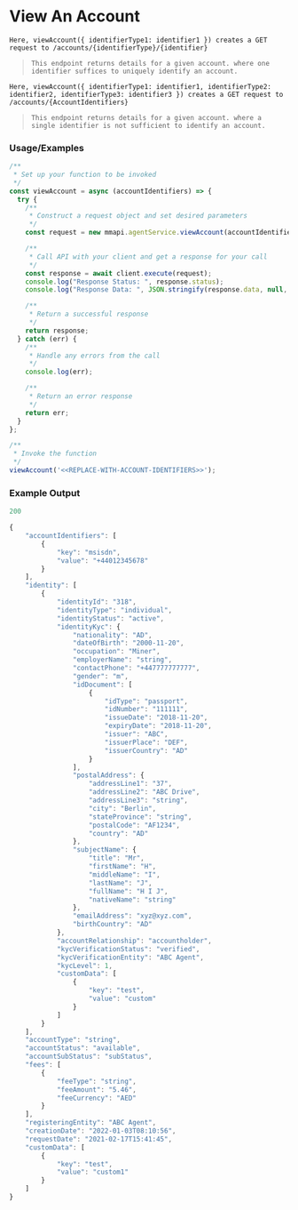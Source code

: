 # View An Account

`Here, viewAccount({ identifierType1: identifier1 }) creates a GET request to /accounts/{identifierType}/{identifier}`

> `This endpoint returns details for a given account. where one identifier suffices to uniquely identify an account.`

`Here, viewAccount({ identifierType1: identifier1, identifierType2: identifier2, identifierType3: identifier3 }) creates a GET request to /accounts/{AccountIdentifiers}`

> `This endpoint returns details for a given account. where a single identifier is not sufficient to identify an account.`

### Usage/Examples

```javascript
/**
 * Set up your function to be invoked
 */
const viewAccount = async (accountIdentifiers) => {
  try {
    /**
     * Construct a request object and set desired parameters
     */
    const request = new mmapi.agentService.viewAccount(accountIdentifiers);

    /**
     * Call API with your client and get a response for your call
     */
    const response = await client.execute(request);
    console.log("Response Status: ", response.status);
    console.log("Response Data: ", JSON.stringify(response.data, null, 4));

    /**
     * Return a successful response
     */
    return response;
  } catch (err) {
    /**
     * Handle any errors from the call
     */
    console.log(err);

    /**
     * Return an error response
     */
    return err;
  }
};

/**
 * Invoke the function
 */
viewAccount('<<REPLACE-WITH-ACCOUNT-IDENTIFIERS>>');
```

### Example Output

```javascript
200

{
    "accountIdentifiers": [
        {
            "key": "msisdn",
            "value": "+44012345678"
        }
    ],
    "identity": [
        {
            "identityId": "318",
            "identityType": "individual",
            "identityStatus": "active",
            "identityKyc": {
                "nationality": "AD",
                "dateOfBirth": "2000-11-20",
                "occupation": "Miner",
                "employerName": "string",
                "contactPhone": "+447777777777",
                "gender": "m",
                "idDocument": [
                    {
                        "idType": "passport",
                        "idNumber": "111111",
                        "issueDate": "2018-11-20",
                        "expiryDate": "2018-11-20",
                        "issuer": "ABC",
                        "issuerPlace": "DEF",
                        "issuerCountry": "AD"
                    }
                ],
                "postalAddress": {
                    "addressLine1": "37",
                    "addressLine2": "ABC Drive",
                    "addressLine3": "string",
                    "city": "Berlin",
                    "stateProvince": "string",
                    "postalCode": "AF1234",
                    "country": "AD"
                },
                "subjectName": {
                    "title": "Mr",
                    "firstName": "H",
                    "middleName": "I",
                    "lastName": "J",
                    "fullName": "H I J",
                    "nativeName": "string"
                },
                "emailAddress": "xyz@xyz.com",
                "birthCountry": "AD"
            },
            "accountRelationship": "accountholder",
            "kycVerificationStatus": "verified",
            "kycVerificationEntity": "ABC Agent",
            "kycLevel": 1,
            "customData": [
                {
                    "key": "test",
                    "value": "custom"
                }
            ]
        }
    ],
    "accountType": "string",
    "accountStatus": "available",
    "accountSubStatus": "subStatus",
    "fees": [
        {
            "feeType": "string",
            "feeAmount": "5.46",
            "feeCurrency": "AED"
        }
    ],
    "registeringEntity": "ABC Agent",
    "creationDate": "2022-01-03T08:10:56",
    "requestDate": "2021-02-17T15:41:45",
    "customData": [
        {
            "key": "test",
            "value": "custom1"
        }
    ]
}
```
